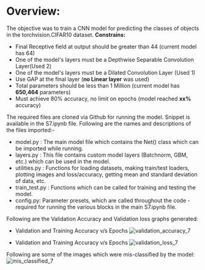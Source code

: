 # **Overview:**
The objective was to train a CNN model for predicting the classes of objects in the torchvision.CIFAR10 dataset.
**Constrains:**
*  Final Receptive field at output should be greater than 44 (current model has 64)
*  One of the model's layers must be a Depthwise Separable Convolution Layer(Used 2)
*  One of the model's layers must be a Dilated Convolution Layer (Used 1)
*  Use GAP at the final layer (**no Linear layer** was used)
*  Total parameters should be less than 1 Million (current model has **650,464** parameters)
*  Must achieve 80% accuracy, no limit on epochs (model reached **xx%** accuracy)

The required files are cloned via Github for running the model. Snippet is available in the S7.ipynb file. Following are the names and descriptions of the files imported:- <br/>
*   model.py : The main model file which contains the Net() class which can be imported while running.
*   layers.py : This file contains custom model layers (Batchnorm, GBM, etc.) which can be used in the model.
*   utilities.py : Functions for loading datasets, making train/test loaders, plotting images and loss/accuracy, getting mean and standard deviation of data, etc.
*   train_test.py : Functions which can be called for training and testing the model.
*   config.py: Parameter presets, which are called throughout the code - required for running the various blocks in the main S7.ipynb file.


Following are the Validation Accuracy and Validation loss graphs generated: <br/>
*   Validation and Training Accuracy v/s Epochs
![validation_accuracy_7](https://github.com/AkhilP9182/EVA5---Extensive-Vision-AI/blob/main/S6/images/val_acc_7.png?raw=true)

*   Validation and Training Accuracy v/s Epochs
![validation_loss_7](https://github.com/AkhilP9182/EVA5---Extensive-Vision-AI/blob/main/S6/images/val_loss_7.png?raw=true)


Following are some of the images which were mis-classified by the model: <br/>
![mis_classified_7](https://github.com/AkhilP9182/EVA5---Extensive-Vision-AI/blob/main/S6/images/mis_classified_7.png?raw=true)
